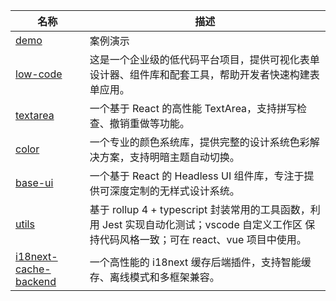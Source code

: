 | 名称         | 描述     |
| ------------ | -------------- |
| [demo](https://github.com/nova-front/demo) | 案例演示|
| [low-code](https://github.com/nova-front/low-code) | 这是一个企业级的低代码平台项目，提供可视化表单设计器、组件库和配套工具，帮助开发者快速构建表单应用。|
| [textarea](https://github.com/nova-front/textarea) | 一个基于 React 的高性能 TextArea，支持拼写检查、撤销重做等功能。|
| [color](https://github.com/nova-front/color) | 一个专业的颜色系统库，提供完整的设计系统色彩解决方案，支持明暗主题自动切换。|
| [base-ui](https://github.com/nova-front/base-ui) | 一个基于 React 的 Headless UI 组件库，专注于提供可深度定制的无样式设计系统。|
| [utils](https://github.com/nova-front/utils) | 基于 rollup 4 + typescript 封装常用的工具函数，利用 Jest 实现自动化测试；vscode 自定义工作区 保持代码风格一致；可在 react、vue 项目中使用。|
| [i18next-cache-backend](https://github.com/nova-front/i18next-cache-backend) | 一个高性能的 i18next 缓存后端插件，支持智能缓存、离线模式和多框架兼容。|